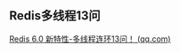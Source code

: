 ## Redis多线程13问

[Redis 6.0 新特性-多线程连环13问！ (qq.com)](https://mp.weixin.qq.com/s/FZu3acwK6zrCBZQ_3HoUgw)

